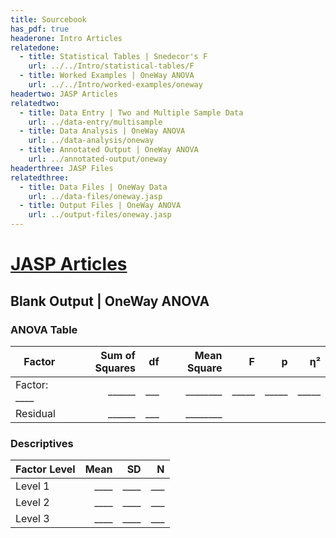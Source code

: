 ```yaml
---
title: Sourcebook
has_pdf: true
headerone: Intro Articles
relatedone:
  - title: Statistical Tables | Snedecor's F
    url: ../../Intro/statistical-tables/F
  - title: Worked Examples | OneWay ANOVA
    url: ../../Intro/worked-examples/oneway
headertwo: JASP Articles
relatedtwo:
  - title: Data Entry | Two and Multiple Sample Data
    url: ../data-entry/multisample
  - title: Data Analysis | OneWay ANOVA
    url: ../data-analysis/oneway
  - title: Annotated Output | OneWay ANOVA
    url: ../annotated-output/oneway
headerthree: JASP Files
relatedthree:
  - title: Data Files | OneWay Data
    url: ../data-files/oneway.jasp
  - title: Output Files | OneWay ANOVA
    url: ../output-files/oneway.jasp
---
```


# [JASP Articles](../index.md)

## Blank Output | OneWay ANOVA

### ANOVA Table

| Factor       | Sum of Squares | df  | Mean Square | F     | p     | η²    |
|--------------|---------------:|----:|------------:|------:|------:|------:|
| Factor: ____ | ______         | ___ | ________    | _____ | _____ | _____ |
| Residual     | ______         | ___ | ________    |       |       |       |

### Descriptives

| Factor Level | Mean | SD   | N   |
|--------------|-----:|-----:|----:|
| Level 1      | ____ | ____ | ___ |
| Level 2      | ____ | ____ | ___ |
| Level 3      | ____ | ____ | ___ |
